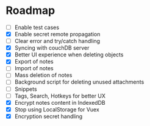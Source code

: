 # Roadmap

* [ ] Enable test cases
* [x] Enable secret remote propagation
* [ ] Clear error and try/catch handling
* [x] Syncing with couchDB server
* [x] Better UI experience when deleting objects
* [x] Export of notes
* [ ] Import of notes
* [ ] Mass deletion of notes
* [ ] Background script for deleting unused attachments
* [ ] Snippets
* [ ] Tags, Search, Hotkeys for better UX
* [x] Encrypt notes content in IndexedDB
* [x] Stop using LocalStorage for Vuex
* [x] Encryption secret handling
